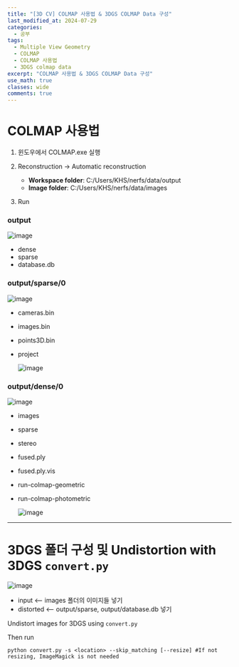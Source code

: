 ```yaml
---
title: "[3D CV] COLMAP 사용법 & 3DGS COLMAP Data 구성"
last_modified_at: 2024-07-29
categories:
  - 공부
tags:
  - Multiple View Geometry
  - COLMAP
  - COLMAP 사용법
  - 3DGS colmap data
excerpt: "COLMAP 사용법 & 3DGS COLMAP Data 구성"
use_math: true
classes: wide
comments: true
---
```


# COLMAP 사용법

1. 윈도우에서 COLMAP.exe 실행
2. Reconstruction -> Automatic reconstruction
   
   - **Workspace folder**: C:/Users/KHS/nerfs/data/output
   - **Image folder**: C:/Users/KHS/nerfs/data/images

3. Run

### output

![image](https://github.com/user-attachments/assets/ad85e759-3777-46bd-b862-5c7582a7fb53)

- dense
- sparse
- database.db

### output/sparse/0

![image](https://github.com/user-attachments/assets/019457fc-ca45-40e4-9bdb-055274b4c085)

  - cameras.bin
  - images.bin
  - points3D.bin
  - project

    ![image](https://github.com/user-attachments/assets/3fc17588-64f7-44df-9d21-5e6679446726)


### output/dense/0

![image](https://github.com/user-attachments/assets/252fbbbb-a28f-41d9-be2f-f00d6f854062)

  - images
  - sparse
  - stereo
  - fused.ply
  - fused.ply.vis
  - run-colmap-geometric
  - run-colmap-photometric

    ![image](https://github.com/user-attachments/assets/9ece5936-d0e3-418a-8ecf-c01f0a9af5ac)

------

# 3DGS 폴더 구성 및 Undistortion with 3DGS `convert.py` 

![image](https://github.com/user-attachments/assets/ff579e07-5422-4035-b67f-80b26c6e3e74)

- input <-- images 폴더의 이미지들 넣기
- distorted <-- output/sparse, output/database.db 넣기

Undistort images for 3DGS using `convert.py`

Then run 
```shell
python convert.py -s <location> --skip_matching [--resize] #If not resizing, ImageMagick is not needed
```




